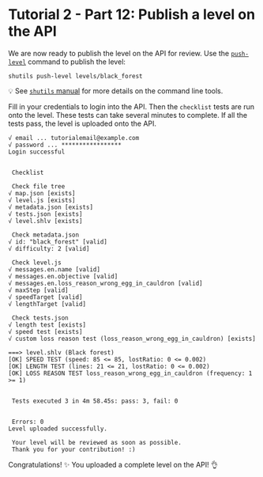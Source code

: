 # Tutorial 2 - Part 12: Publish a level on the API

We are now ready to publish the level on the API for review. Use the
[`push-level`](shutils.md#push-level-command) command to publish the level:

```shell
shutils push-level levels/black_forest
```

:bulb: See [`shutils` manual](shutils.md) for more details on the command line
tools.

Fill in your credentials to login into the API. Then the `checklist` tests are
run onto the level. These tests can take several minutes to complete. If all the
tests pass, the level is uploaded onto the API.

    √ email ... tutorialemail@example.com
    √ password ... *****************
    Login successful


     Checklist

     Check file tree
    √ map.json [exists]
    √ level.js [exists]
    √ metadata.json [exists]
    √ tests.json [exists]
    √ level.shlv [exists]

     Check metadata.json
    √ id: "black_forest" [valid]
    √ difficulty: 2 [valid]

     Check level.js
    √ messages.en.name [valid]
    √ messages.en.objective [valid]
    √ messages.en.loss_reason_wrong_egg_in_cauldron [valid]
    √ maxStep [valid]
    √ speedTarget [valid]
    √ lengthTarget [valid]

     Check tests.json
    √ length test [exists]
    √ speed test [exists]
    √ custom loss reason test (loss_reason_wrong_egg_in_cauldron) [exists]

    ===> level.shlv (Black forest)
    [OK] SPEED TEST (speed: 85 <= 85, lostRatio: 0 <= 0.002)
    [OK] LENGTH TEST (lines: 21 <= 21, lostRatio: 0 <= 0.002)
    [OK] LOSS REASON TEST loss_reason_wrong_egg_in_cauldron (frequency: 1 >= 1)


     Tests executed 3 in 4m 58.45s: pass: 3, fail: 0


     Errors: 0
    Level uploaded successfully.

     Your level will be reviewed as soon as possible.
     Thank you for your contribution! :)

Congratulations! :sparkles: You uploaded a complete level on the API! :ok_hand:
